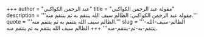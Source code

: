 +++
author = "عبد الرحمن الكواكبي"
title = "مقولة عبد الرحمن الكواكبي"
description = '''مقولة عبد الرحمن الكواكبي: الظالم سيف الله ينتقم به ثم ينتقم منه.'''
quote = '''الظالم سيف الله ينتقم به ثم ينتقم منه.'''
slug = '''الظالم-سيف-الله-ينتقم-به-ثم-ينتقم-منه'''
+++
الظالم سيف الله ينتقم به ثم ينتقم منه.
